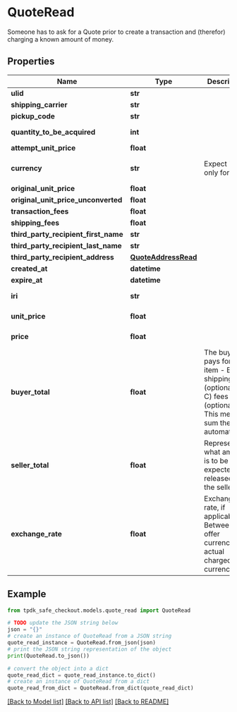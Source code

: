 # QuoteRead

Someone has to ask for a Quote prior to create a transaction and (therefor) charging a known amount of money.

## Properties

Name | Type | Description | Notes
------------ | ------------- | ------------- | -------------
**ulid** | **str** |  | 
**shipping_carrier** | **str** |  | [optional] 
**pickup_code** | **str** |  | [optional] 
**quantity_to_be_acquired** | **int** |  | [default to 1]
**attempt_unit_price** | **float** |  | [optional] 
**currency** | **str** | Expect &#39;EUR&#39; only for now. | [optional] [default to 'EUR']
**original_unit_price** | **float** |  | [optional] 
**original_unit_price_unconverted** | **float** |  | [optional] 
**transaction_fees** | **float** |  | [optional] 
**shipping_fees** | **float** |  | [optional] 
**third_party_recipient_first_name** | **str** |  | [optional] 
**third_party_recipient_last_name** | **str** |  | [optional] 
**third_party_recipient_address** | [**QuoteAddressRead**](QuoteAddressRead.md) |  | [optional] 
**created_at** | **datetime** |  | 
**expire_at** | **datetime** |  | 
**iri** | **str** |  | [optional] [readonly] 
**unit_price** | **float** |  | [optional] [readonly] 
**price** | **float** |  | [optional] [readonly] 
**buyer_total** | **float** | The buyer pays for:  - A) item  - B) shipping (optional)  - C) fees     (optional) This method sum them automatically. | [optional] [readonly] 
**seller_total** | **float** | Represent what amount is to be expected released to the seller. | [optional] [readonly] 
**exchange_rate** | **float** | Exchange rate, if applicable. Between the offer currency and actual charged currency. | [optional] [readonly] 

## Example

```python
from tpdk_safe_checkout.models.quote_read import QuoteRead

# TODO update the JSON string below
json = "{}"
# create an instance of QuoteRead from a JSON string
quote_read_instance = QuoteRead.from_json(json)
# print the JSON string representation of the object
print(QuoteRead.to_json())

# convert the object into a dict
quote_read_dict = quote_read_instance.to_dict()
# create an instance of QuoteRead from a dict
quote_read_from_dict = QuoteRead.from_dict(quote_read_dict)
```
[[Back to Model list]](../README.md#documentation-for-models) [[Back to API list]](../README.md#documentation-for-api-endpoints) [[Back to README]](../README.md)



